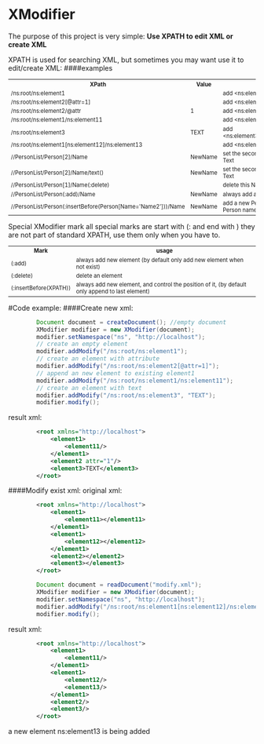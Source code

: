 XModifier
=========

The purpose of this project is very simple:  **Use XPATH to edit XML or create XML**

XPATH is used for searching XML,
but sometimes you may want use it to edit/create XML:
####examples
<table style="font-size:80%">
<tr><th>XPath</th><th>Value</th><th>Desc</th></tr>
<tr><td>/ns:root/ns:element1                                         </td><td>       </td><td>add &lt;ns:element1/>                               </td></tr>
<tr><td>/ns:root/ns:element2[@attr=1]                                </td><td>       </td><td>add &lt;ns:element2 attr="1"/>                      </td></tr>
<tr><td>/ns:root/ns:element2/@attr                                   </td><td>1      </td><td>add &lt;ns:element2 attr="1"/>                      </td></tr>
<tr><td>/ns:root/ns:element1/ns:element11                            </td><td>       </td><td>add &lt;ns:element11/>                              </td></tr>
<tr><td>/ns:root/ns:element3                                         </td><td>TEXT   </td><td>add &lt;ns:element3>TEXT&lt;/ns:element3>              </td></tr>
<tr><td>/ns:root/ns:element1[ns:element12]/ns:element13              </td><td>       </td><td>add &lt;ns:element13/>                              </td></tr>
<tr><td>//PersonList/Person[2]/Name                                  </td><td>NewName</td><td>set the second Person node's Name Text           </td></tr>
<tr><td>//PersonList/Person[2]/Name/text()                           </td><td>NewName</td><td>set the second Person node's Name Text           </td></tr>
<tr><td>//PersonList/Person[1]/Name(:delete)                         </td><td>       </td><td>delete this Name node                            </td></tr>
<tr><td>//PersonList/Person(:add)/Name                               </td><td>NewName</td><td>always add a new Person node                      </td></tr>
<tr><td>//PersonList/Person(:insertBefore(Person[Name='Name2']))/Name</td><td>NewName</td><td>add a new Person node before Person named "Name2"</td></tr>
</table>

Special XModifier mark
all special marks are start with (: and end with )
they are not part of standard XPATH, use them only when you have to.
<table style="font-size:80%">
<tr><th>Mark</th><th>usage</th></tr>
<tr><td>(:add)                </td><td>always add new element (by default only add new element when not exist)                          </td></tr>
<tr><td>(:delete)             </td><td>delete an element                                                                                </td></tr>
<tr><td>(:insertBefore(XPATH))</td><td>always add new element, and control the position of it, (by default only append to last element) </td></tr>
</table>


#Code example:
####Create new xml:
```java
		Document document = createDocument(); //empty document
		XModifier modifier = new XModifier(document);
		modifier.setNamespace("ns", "http://localhost");
		// create an empty element
		modifier.addModify("/ns:root/ns:element1");
		// create an element with attribute
		modifier.addModify("/ns:root/ns:element2[@attr=1]");
		// append an new element to existing element1
		modifier.addModify("/ns:root/ns:element1/ns:element11");
		// create an element with text
		modifier.addModify("/ns:root/ns:element3", "TEXT");
		modifier.modify();
```
result xml:
```xml
		<root xmlns="http://localhost">
			<element1>
				<element11/>
			</element1>
			<element2 attr="1"/>
			<element3>TEXT</element3>
		</root>
```
####Modify exist xml:
original xml:
```xml
		<root xmlns="http://localhost">
			<element1>
				<element11></element11>
			</element1>
			<element1>
				<element12></element12>
			</element1>
			<element2></element2>
			<element3></element3>
		</root>
```
```java
		Document document = readDocument("modify.xml");
		XModifier modifier = new XModifier(document);
		modifier.setNamespace("ns", "http://localhost");
		modifier.addModify("/ns:root/ns:element1[ns:element12]/ns:element13");
		modifier.modify();
```
result xml:
```xml
		<root xmlns="http://localhost">
			<element1>
				<element11/>
			</element1>
			<element1>
				<element12/>
				<element13/>
			</element1>
			<element2/>
			<element3/>
		</root>
```
a new element ns:element13 is being added